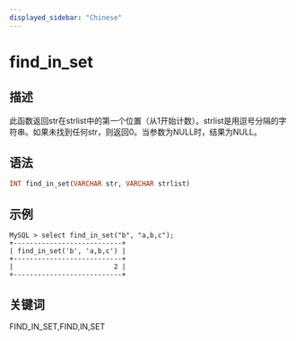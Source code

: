 ```yaml
---
displayed_sidebar: "Chinese"
---
```


# find_in_set

## 描述

此函数返回str在strlist中的第一个位置（从1开始计数）。strlist是用逗号分隔的字符串。如果未找到任何str，则返回0。当参数为NULL时，结果为NULL。

## 语法

```Haskell
INT find_in_set(VARCHAR str, VARCHAR strlist)
```

## 示例

```Plain Text
MySQL > select find_in_set("b", "a,b,c");
+---------------------------+
| find_in_set('b', 'a,b,c') |
+---------------------------+
|                         2 |
+---------------------------+
```

## 关键词

FIND_IN_SET,FIND,IN,SET